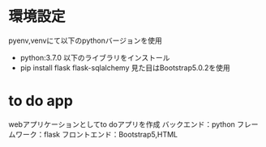 # 環境設定
pyenv,venvにて以下のpythonバージョンを使用
- python:3.7.0
以下のライブラリをインストール
- pip install flask flask-sqlalchemy
見た目はBootstrap5.0.2を使用
# to do app
webアプリケーションとしてto doアプリを作成
バックエンド：python
フレームワーク：flask
フロントエンド：Bootstrap5,HTML
